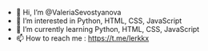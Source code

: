 - 👋 Hi, I’m @ValeriaSevostyanova
- 👀 I’m interested in Python, HTML, CSS, JavaScript
- 🌱 I’m currently learning Python, HTML, CSS, JavaScript
- 📫 How to reach me : https://t.me/lerkkx 

<!---
ValeriaSevostyanova/ValeriaSevostyanova is a ✨ special ✨ repository because its `README.md` (this file) appears on your GitHub profile.
You can click the Preview link to take a look at your changes.
--->
